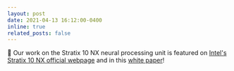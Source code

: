 ```yaml
---
layout: post
date: 2021-04-13 16:12:00-0400
inline: true
related_posts: false
---
```


🎉 Our work on the Stratix 10 NX neural processing unit is featured on [Intel's Stratix 10 NX official webpage](https://www.intel.com/content/www/us/en/products/details/fpga/stratix/10/nx.html) and in this [white paper](https://www.intel.com/content/www/us/en/products/docs/programmable/fpga-performance-tops-gpus-white-paper.html)!
